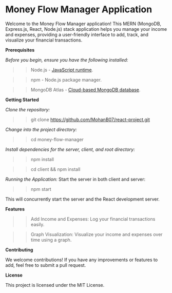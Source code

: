 # **Money Flow Manager Application**

Welcome to the Money Flow Manager application! This MERN (MongoDB, Express.js, React, Node.js) stack application helps you manage your income and expenses, providing a user-friendly interface to add, track, and visualize your financial transactions.

**Prerequisites**

_Before you begin, ensure you have the following installed:_
>> Node.js - [JavaScript runtime](https://nodejs.org/en).

>> npm - Node.js package manager.

>> MongoDB Atlas - [Cloud-based MongoDB database](https://www.mongodb.com/atlas/database).


**Getting Started**

_Clone the repository:_
>> git clone https://github.com/MohanB07/react-project.git

_Change into the project directory:_
>> cd money-flow-manager

_Install dependencies for the server, client, and root directory:_
>> npm install

>> cd client && npm install

_Running the Application:_
Start the server in both client and server:
>> npm start

This will concurrently start the server and the React development server.

**Features**

>> Add Income and Expenses: Log your financial transactions easily.

>> Graph Visualization: Visualize your income and expenses over time using a graph.

**Contributing**

We welcome contributions! If you have any improvements or features to add, feel free to submit a pull request.

**License**

This project is licensed under the MIT License.

